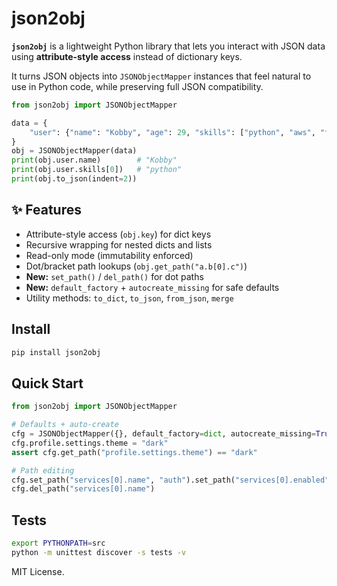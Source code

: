 # json2obj

**`json2obj`** is a lightweight Python library that lets you interact with JSON data using **attribute-style access** instead of dictionary keys.

It turns JSON objects into `JSONObjectMapper` instances that feel natural to use in Python code, while preserving full JSON compatibility.

```python
from json2obj import JSONObjectMapper

data = {
    "user": {"name": "Kobby", "age": 29, "skills": ["python", "aws", "forex"]}
}
obj = JSONObjectMapper(data)
print(obj.user.name)        # "Kobby"
print(obj.user.skills[0])   # "python"
print(obj.to_json(indent=2))
```

## ✨ Features

- Attribute-style access (`obj.key`) for dict keys  
- Recursive wrapping for nested dicts and lists  
- Read-only mode (immutability enforced)  
- Dot/bracket path lookups (`obj.get_path("a.b[0].c")`)  
- **New:** `set_path()` / `del_path()` for dot paths  
- **New:** `default_factory` + `autocreate_missing` for safe defaults  
- Utility methods: `to_dict`, `to_json`, `from_json`, `merge`  

## Install
```bash
pip install json2obj
```

## Quick Start
```python
from json2obj import JSONObjectMapper

# Defaults + auto-create
cfg = JSONObjectMapper({}, default_factory=dict, autocreate_missing=True)
cfg.profile.settings.theme = "dark"
assert cfg.get_path("profile.settings.theme") == "dark"

# Path editing
cfg.set_path("services[0].name", "auth").set_path("services[0].enabled", True)
cfg.del_path("services[0].name")
```

## Tests
```bash
export PYTHONPATH=src
python -m unittest discover -s tests -v
```

MIT License.
